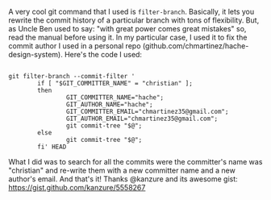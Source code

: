 A very cool git command that I used is `filter-branch`. Basically, it lets you rewrite the commit history of a particular branch with tons of flexibility. 
But, as Uncle Ben used to say: "with great power comes great mistakes" so, read the manual before using it.
In my particular case, I used it to fix the commit author I used in a personal repo (github.com/chmartinez/hache-design-system). Here's the code I used:

```

git filter-branch --commit-filter '
        if [ "$GIT_COMMITTER_NAME" = "christian" ];
        then
                GIT_COMMITTER_NAME="hache";
                GIT_AUTHOR_NAME="hache";
                GIT_COMMITTER_EMAIL="chmartinez35@gmail.com";
                GIT_AUTHOR_EMAIL="chmartinez35@gmail.com";
                git commit-tree "$@";
        else
                git commit-tree "$@";
        fi' HEAD

```
What I did was to search for all the commits were the committer's name was "christian" and re-write them with a new committer name and a new author's email. And that's it!
Thanks @kanzure and its awesome gist: https://gist.github.com/kanzure/5558267
